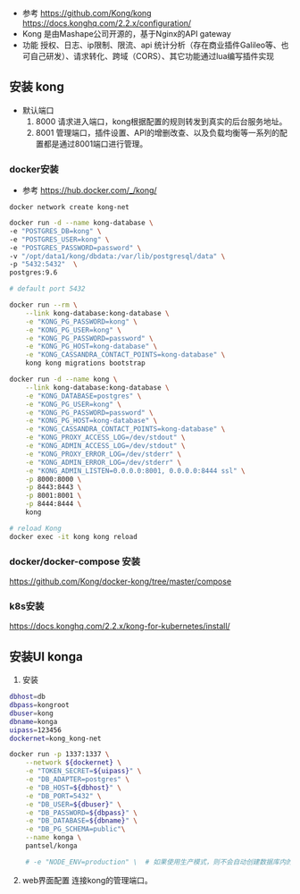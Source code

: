 - 参考
https://github.com/Kong/kong  
https://docs.konghq.com/2.2.x/configuration/
- Kong
是由Mashape公司开源的，基于Nginx的API gateway
- 功能
授权、日志、ip限制、限流、api 统计分析（存在商业插件Galileo等、也可自己研发）、请求转化、跨域（CORS）、其它功能通过lua编写插件实现

## 安装 kong
- 默认端口
    1. 8000 请求进入端口，kong根据配置的规则转发到真实的后台服务地址。
    2. 8001 管理端口，插件设置、API的增删改查、以及负载均衡等一系列的配置都是通过8001端口进行管理。
### docker安装
- 参考
https://hub.docker.com/_/kong/

```
docker network create kong-net
```
```bash
docker run -d --name kong-database \
-e "POSTGRES_DB=kong" \
-e "POSTGRES_USER=kong" \
-e "POSTGRES_PASSWORD=password" \
-v "/opt/data1/kong/dbdata:/var/lib/postgresql/data" \
-p "5432:5432"  \
postgres:9.6

# default port 5432
```
```bash
docker run --rm \
    --link kong-database:kong-database \
    -e "KONG_PG_PASSWORD=kong" \
    -e "KONG_PG_USER=kong" \
    -e "KONG_PG_PASSWORD=password" \
    -e "KONG_PG_HOST=kong-database" \
    -e "KONG_CASSANDRA_CONTACT_POINTS=kong-database" \
    kong kong migrations bootstrap
```
```bash
docker run -d --name kong \
    --link kong-database:kong-database \
    -e "KONG_DATABASE=postgres" \
    -e "KONG_PG_USER=kong" \
    -e "KONG_PG_PASSWORD=password" \
    -e "KONG_PG_HOST=kong-database" \
    -e "KONG_CASSANDRA_CONTACT_POINTS=kong-database" \
    -e "KONG_PROXY_ACCESS_LOG=/dev/stdout" \
    -e "KONG_ADMIN_ACCESS_LOG=/dev/stdout" \
    -e "KONG_PROXY_ERROR_LOG=/dev/stderr" \
    -e "KONG_ADMIN_ERROR_LOG=/dev/stderr" \
    -e "KONG_ADMIN_LISTEN=0.0.0.0:8001, 0.0.0.0:8444 ssl" \
    -p 8000:8000 \
    -p 8443:8443 \
    -p 8001:8001 \
    -p 8444:8444 \
    kong

# reload Kong
docker exec -it kong kong reload
```

### docker/docker-compose 安装
https://github.com/Kong/docker-kong/tree/master/compose


### k8s安装
https://docs.konghq.com/2.2.x/kong-for-kubernetes/install/
## 安装UI konga
1. 安装
```bash
dbhost=db
dbpass=kongroot
dbuser=kong
dbname=konga
uipass=123456
dockernet=kong_kong-net

docker run -p 1337:1337 \
    --network ${dockernet} \
    -e "TOKEN_SECRET=${uipass}" \
    -e "DB_ADAPTER=postgres" \
    -e "DB_HOST=${dbhost}" \
    -e "DB_PORT=5432" \
    -e "DB_USER=${dbuser}" \
    -e "DB_PASSWORD=${dbpass}" \
    -e "DB_DATABASE=${dbname}" \
    -e "DB_PG_SCHEMA=public"\
    --name konga \
    pantsel/konga

    # -e "NODE_ENV=production" \  # 如果使用生产模式，则不会自动创建数据库内的任何内容
```
2. web界面配置
连接kong的管理端口。
